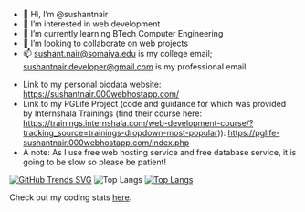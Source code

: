 - 👋 Hi, I’m @sushantnair
- 👀 I’m interested in web development
- 🌱 I’m currently learning BTech Computer Engineering
- 💞️ I’m looking to collaborate on web projects
- 📫 sushant.nair@somaiya.edu is my college email; sushantnair.developer@gmail.com is my professional email

<!---
sushantnair/sushantnair is a ✨ special ✨ repository because its `README.md` (this file) appears on your GitHub profile.
You can click the Preview link to take a look at your changes.
--->

- Link to my personal biodata website: https://sushantnair.000webhostapp.com/
- Link to my PGLife Project (code and guidance for which was provided by Internshala Trainings (find their course here: https://trainings.internshala.com/web-development-course/?tracking_source=trainings-dropdown-most-popular)): https://pglife-sushantnair.000webhostapp.com/index.php
- A note: As I use free web hosting service and free database service, it is going to be slow so please be patient!
  
[![GitHub Trends SVG](https://api.githubtrends.io/user/svg/sushantnair/langs)](https://githubtrends.io) ![Top Langs](https://github-readme-stats.vercel.app/api/top-langs/?username=sushantnair&size_weight=0.5&count_weight=0.5) [![Top Langs](https://github-readme-stats.vercel.app/api/top-langs/?username=sushantnair&layout=donut)](https://github.com/sushantnair/github-readme-stats)

Check out my coding stats <a href="https://www.githubwrapped.io/sushantnair">here</a>. 
